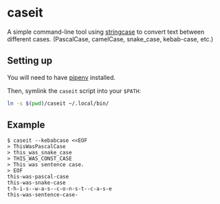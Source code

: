 caseit
======

A simple command-line tool using [stringcase](https://pypi.org/project/stringcase/) to convert text
between different cases. (PascalCase, camelCase, snake_case, kebab-case, etc.)


Setting up
----------

You will need to have [pipenv](https://pipenv.pypa.io/en/latest/) installed.

Then, symlink the `caseit` script into your `$PATH`:
```bash
ln -s $(pwd)/caseit ~/.local/bin/
```


Example
-------

```
$ caseit --kebabcase <<EOF
> ThisWasPascalCase
> this_was_snake_case
> THIS_WAS_CONST_CASE
> This was sentence case.
> EOF
this-was-pascal-case
this-was-snake-case
t-h-i-s--w-a-s--c-o-n-s-t--c-a-s-e
this-was-sentence-case-
```
